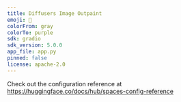 ```yaml
---
title: Diffusers Image Outpaint
emoji: 🔅
colorFrom: gray
colorTo: purple
sdk: gradio
sdk_version: 5.0.0
app_file: app.py
pinned: false
license: apache-2.0
---
```


Check out the configuration reference at <https://huggingface.co/docs/hub/spaces-config-reference>